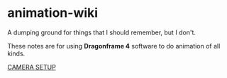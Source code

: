 # animation-wiki

A dumping ground for things that I should remember, but I don't.

These notes are for using **Dragonframe 4** software to do animation of all kinds.

[CAMERA SETUP](camera-setup.md)
